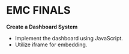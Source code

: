 # EMC FINALS

**Create a Dashboard System**

- Implement the dashboard using JavaScript.
- Utilize iframe for embedding.

